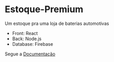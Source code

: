 # Estoque-Premium
Um estoque pra uma loja de baterias automotivas

- Front: React 
- Back: Node.js
- Database: Firebase

Segue a [Documentação](https://important-lifeboat-0ef.notion.site/Estoque-Premium-1b3f5df10e7e808495cef04d12052317?pvs=4)
